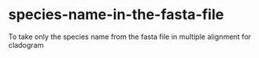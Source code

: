 # species-name-in-the-fasta-file
To take only the species name from the fasta file in multiple alignment for cladogram
